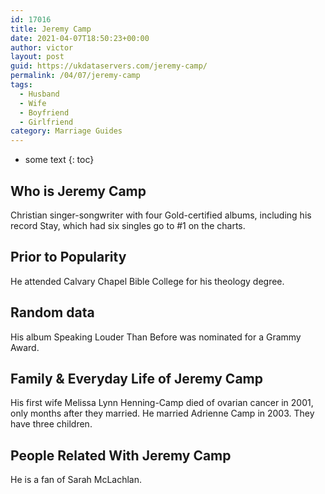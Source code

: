 ```yaml
---
id: 17016
title: Jeremy Camp
date: 2021-04-07T18:50:23+00:00
author: victor
layout: post
guid: https://ukdataservers.com/jeremy-camp/
permalink: /04/07/jeremy-camp
tags:
  - Husband
  - Wife
  - Boyfriend
  - Girlfriend
category: Marriage Guides
---
```


* some text
{: toc}

## Who is Jeremy Camp



Christian singer-songwriter with four Gold-certified albums, including his record Stay, which had six singles go to #1 on the charts.

                                
## Prior to Popularity



He attended Calvary Chapel Bible College for his theology degree.

                                
## Random data



His album Speaking Louder Than Before was nominated for a Grammy Award.

                                
## Family & Everyday Life of Jeremy Camp



His first wife Melissa Lynn Henning-Camp died of ovarian cancer in 2001, only months after they married. He married Adrienne Camp in 2003. They have three children.

                                
## People Related With Jeremy Camp



He is a fan of Sarah McLachlan.

                
              
            
          
          
          
